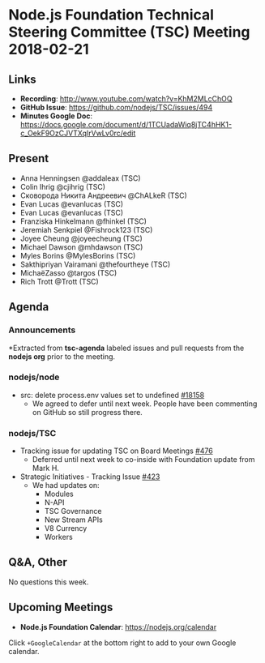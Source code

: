 # Node.js Foundation Technical Steering Committee (TSC) Meeting 2018-02-21

## Links

* **Recording**:  http://www.youtube.com/watch?v=KhM2MLcChOQ
* **GitHub Issue**: https://github.com/nodejs/TSC/issues/494
* **Minutes Google Doc**: https://docs.google.com/document/d/1TCUadaWiq8jTC4hHK1-c_OekF9OzCJVTXqIrVwLv0rc/edit

## Present

* Anna Henningsen @addaleax (TSC)
* Colin Ihrig @cjihrig (TSC)
* Сковорода Никита Андреевич @ChALkeR (TSC)
* Evan Lucas @evanlucas (TSC)
* Evan Lucas @evanlucas (TSC)
* Franziska Hinkelmann @fhinkel (TSC)
* Jeremiah Senkpiel @Fishrock123 (TSC)
* Joyee Cheung @joyeecheung (TSC)
* Michael Dawson @mhdawson (TSC)
* Myles Borins @MylesBorins (TSC)
* Sakthipriyan Vairamani @thefourtheye (TSC)
* MichaëZasso @targos (TSC)
* Rich Trott @Trott (TSC)

## Agenda

### Announcements

*Extracted from **tsc-agenda** labeled issues and pull requests from the **nodejs org** prior to the meeting.

### nodejs/node

* src: delete process.env values set to undefined [#18158](https://github.com/nodejs/node/pull/18158)
  * We agreed to defer until next week.  People have been commenting on GitHub so still
    progress there.

### nodejs/TSC

* Tracking issue for updating TSC on Board Meetings [#476](https://github.com/nodejs/TSC/issues/476)
  * Deferred until next week to co-inside with Foundation update from Mark H.
* Strategic Initiatives - Tracking Issue [#423](https://github.com/nodejs/TSC/issues/423)
  * We had updates on:
    * Modules
    * N-API
    * TSC Governance
    * New Stream APIs
    * V8 Currency
    * Workers

## Q&A, Other
No questions this week.

## Upcoming Meetings

* **Node.js Foundation Calendar**: https://nodejs.org/calendar

Click `+GoogleCalendar` at the bottom right to add to your own Google calendar.
